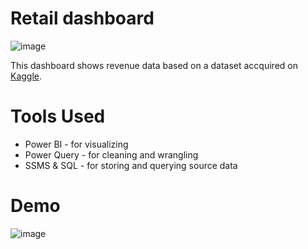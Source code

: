 # Retail dashboard
![image](https://user-images.githubusercontent.com/47324566/179407175-3f8f3495-aeb5-4240-b69d-a5a8eb4a7404.png)


This dashboard shows revenue data based on a dataset accquired on [Kaggle](https://www.kaggle.com/datasets).

# Tools Used
- Power BI - for visualizing
- Power Query - for cleaning and wrangling
- SSMS & SQL - for storing and querying source data

# Demo

![image](https://github.com/Ehijator/Retail_dashboard/blob/main/Demo.gif)
